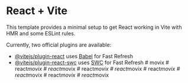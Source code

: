 # React + Vite

This template provides a minimal setup to get React working in Vite with HMR and some ESLint rules.

Currently, two official plugins are available:

- [@vitejs/plugin-react](https://github.com/vitejs/vite-plugin-react/blob/main/packages/plugin-react/README.md) uses [Babel](https://babeljs.io/) for Fast Refresh
- [@vitejs/plugin-react-swc](https://github.com/vitejs/vite-plugin-react-swc) uses [SWC](https://swc.rs/) for Fast Refresh
#   m o v i x  
 #   r e a c t _ m o v i x  
 #   r e a c t _ m o v i x  
 #   r e a c t _ m o v i x  
 #   r e a c t _ m o v i x  
 #   r e a c t _ m o v i x  
 #   r e a c t _ m o v i x  
 #   r e a c t _ m o v i x  
 #   r e a c t _ m o v i x  
 